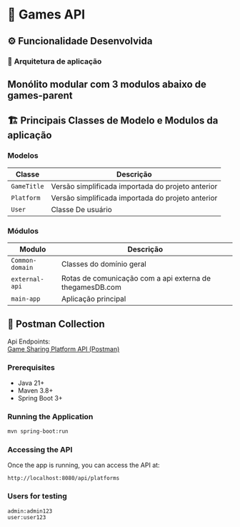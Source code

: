 # 🧩 Games API

## ⚙️ Funcionalidade Desenvolvida

### 🧠 **Arquitetura de aplicação**
Monólito modular com 3 modulos abaixo de games-parent
---

## 🏗️ Principais Classes de Modelo e Modulos da aplicação

### **Modelos**
| Classe | Descrição |
|--------|------------|
| `GameTitle` | Versão simplificada importada do projeto anterior
| `Platform` | Versão simplificada importada do projeto anterior
| `User` | Classe De usuário

### **Módulos**
| Modulo | Descrição |
|--------|------------|
| `Common-domain` | Classes do domínio geral |
| `external-api` | Rotas de comunicação com a api externa de thegamesDB.com |
| `main-app` | Aplicação principal |


## 🤖 Postman Collection

Api Endpoints:\
[Game Sharing Platform API
(Postman)](https://planetary-flare-256668.postman.co/workspace/Infnet-Springboot~a289eb5a-c4ef-4cf7-a5d8-e310d62bd091/collection/47974878-a6f2167a-ad19-4f15-84ec-e9ca2ff69e01?action=share&creator=47974878)


### Prerequisites

-   Java 21+
-   Maven 3.8+
-   Spring Boot 3+

### Running the Application

``` bash
mvn spring-boot:run
```

### Accessing the API

Once the app is running, you can access the API at:

    http://localhost:8080/api/platforms

### Users for testing
    admin:admin123
    user:user123
